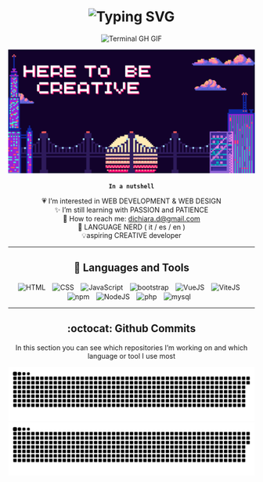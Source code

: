 
<div align="center">
<h1><img src="https://readme-typing-svg.herokuapp.com?font=Jetbrains+mono&size=40&duration=3000&color=33FF33&center=true&vCenter=true&width=435&lines=Hey..+I'm+Denise;This+is..;..my+Github..;" alt="Typing SVG"/></h1>
      <p><img src="termina-gh.gif" alt="Terminal GH GIF" /></p>
<div>

![logo](https://github.com/DeniseDichiara/DeniseDichiara/blob/main/GitHub%20Banner.png)
 
**`In a nutshell`**


💗 I’m interested in WEB DEVELOPMENT & WEB DESIGN
<br>
✨ I’m still learning with PASSION and PATIENCE
<br>
📨  How to reach me: dichiara.d@gmail.com
<br>
💬 LANGUAGE NERD ( it / es / en )
<br>
💡aspiring CREATIVE developer


---

### 
<h2>🔧  Languages and Tools</h2>

<img align="center" alt="HTML" width="30px" style="padding-right:10px;" src="https://cdn.jsdelivr.net/gh/devicons/devicon/icons/html5/html5-plain.svg" />
<img align="center" alt="CSS" width="30px" style="padding-right:10px;" src="https://cdn.jsdelivr.net/gh/devicons/devicon/icons/css3/css3-plain.svg" />
<img align="center" alt="JavaScript" width="30px" style="padding-right:10px;" src="https://cdn.jsdelivr.net/gh/devicons/devicon/icons/javascript/javascript-plain.svg" />
<img align="center" alt="bootstrap" width="40px" style="padding-right:10px;" src="https://cdn.jsdelivr.net/gh/devicons/devicon@latest/icons/bootstrap/bootstrap-original.svg" />
<img align="center" alt="VueJS" width="40px" style="padding-right:10px;" src="https://cdn.jsdelivr.net/gh/devicons/devicon@latest/icons/vuejs/vuejs-original.svg" />
<img align="center" alt="ViteJS" width="40px" style="padding-right:10px;" src="https://cdn.jsdelivr.net/gh/devicons/devicon@latest/icons/vitejs/vitejs-original.svg" />
<img align="center" alt="npm" width="45px" style="padding-right:10px;" src="https://cdn.jsdelivr.net/gh/devicons/devicon@latest/icons/npm/npm-original-wordmark.svg" />
<img align="center" alt="NodeJS" width="45px" style="padding-right:10px;" src="https://cdn.jsdelivr.net/gh/devicons/devicon@latest/icons/nodejs/nodejs-plain-wordmark.svg" />
<img align="center" alt="php" width="45px" style="padding-right:10px;" src="https://cdn.jsdelivr.net/gh/devicons/devicon@latest/icons/php/php-original.svg" />
<img align="center" alt="mysql" width="50px" style="padding-right:10px;" src="https://cdn.jsdelivr.net/gh/devicons/devicon@latest/icons/mysql/mysql-original-wordmark.svg" /> 

---

### 
  <h2 align="center"> :octocat: Github Commits</h2>
    <p>In this section you can see which repositories I’m working on and which language or tool I use most</p>
  <img src="https://raw.githubusercontent.com/zanepearton/zanepearton/output/github-contribution-grid-snake-dark.svg#gh-dark-mode-only" alt="GitHub Contribution Grid Snake Animation Dark Mode"/>
  <img src="https://raw.githubusercontent.com/zanepearton/zanepearton/output/github-contribution-grid-snake.svg#gh-light-mode-only" alt="GitHub Contribution Grid Snake Animation Light Mode"/>

          
          


<!---
DeniseDichiara/DeniseDichiara is a ✨ special ✨ repository because its `README.md` (this file) appears on your GitHub profile.
You can click the Preview link to take a look at your changes.
--->

